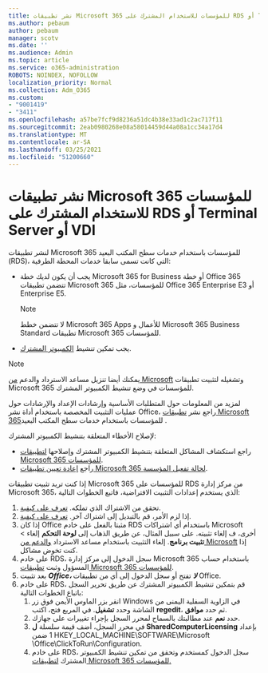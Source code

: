 ```yaml
---
title: نشر تطبيقات Microsoft 365 للمؤسسات للاستخدام المشترك على RDS أو Terminal Server أو VDI
ms.author: pebaum
author: pebaum
manager: scotv
ms.date: ''
ms.audience: Admin
ms.topic: article
ms.service: o365-administration
ROBOTS: NOINDEX, NOFOLLOW
localization_priority: Normal
ms.collection: Adm_O365
ms.custom:
- "9001419"
- "3411"
ms.openlocfilehash: a57be7fcf9d8236a51dc4b38e33ad1c2ac717f11
ms.sourcegitcommit: 2eab0980268e08a58014459d44a08a1cc34a17d4
ms.translationtype: MT
ms.contentlocale: ar-SA
ms.lasthandoff: 03/25/2021
ms.locfileid: "51200660"
---
```

# <a name="deploying-microsoft-365-apps-for-enterprise-for-shared-use-on-rds-terminal-server-or-vdi"></a>نشر تطبيقات Microsoft 365 للمؤسسات للاستخدام المشترك على RDS أو Terminal Server أو VDI

لنشر تطبيقات Microsoft 365 للمؤسسات باستخدام خدمات سطح المكتب البعيد (RDS)، التي كانت تسمى سابقا خدمات المحطة الطرفية:

- يجب أن يكون لديك خطة Microsoft 365 for Business أو خطة Office 365 تتضمن تطبيقات Microsoft 365 للمؤسسات، مثل Office 365 Enterprise E3 أو Enterprise E5.
   > [!NOTE]
   > لا تتضمن خطط Microsoft 365 Apps للأعمال و Microsoft 365 Business Standard تطبيقات Microsoft 365 للمؤسسات.
- يجب تمكين تنشيط [الكمبيوتر المشترك](https://docs.microsoft.com/DeployOffice/overview-shared-computer-activation).

> [!NOTE]
> يمكنك أيضا تنزيل مساعد الاسترداد والدعم [من Microsoft](https://aka.ms/SaRA_OfficeSCA_M365Portal) وتشغيله لتثبيت تطبيقات Microsoft 365 للمؤسسات في وضع تنشيط الكمبيوتر المشترك.

لمزيد من المعلومات حول المتطلبات الأساسية وإرشادات الإعداد والإرشادات حول عمليات التثبيت المخصصة باستخدام أداة نشر Office، راجع نشر [تطبيقات Microsoft 365](https://docs.microsoft.com/DeployOffice/deploy-microsoft-365-apps-remote-desktop-services)للمؤسسات باستخدام خدمات سطح المكتب البعيد .

لإصلاح الأخطاء المتعلقة بتنشيط الكمبيوتر المشترك:

- راجع استكشاف المشاكل المتعلقة بتنشيط الكمبيوتر المشترك وإصلاحها [لتطبيقات Microsoft 365 للمؤسسات](https://docs.microsoft.com/DeployOffice/troubleshoot-shared-computer-activation).
- راجع [إعادة تعيين تطبيقات Microsoft 365 لحالة تفعيل المؤسسة](https://go.microsoft.com/fwlink/?linkid=2109218).

إذا كنت تريد تثبيت تطبيقات Microsoft 365 للمؤسسات على RDS من مركز إدارة Microsoft 365، الذي يستخدم إعدادات التثبيت الافتراضية، فاتبع الخطوات التالية:

1. تحقق من الاشتراك الذي تملكه. [تعرف على كيفية](https://docs.microsoft.com/microsoft-365/admin/admin-overview/what-subscription-do-i-have).
2. إذا لزم الأمر، قم بالتبديل إلى اشتراك آخر. [تعرف على كيفية](https://docs.microsoft.com/microsoft-365/commerce/subscriptions/switch-to-a-different-plan).
3. إذا كان Office مثبتا بالفعل على خادم RDS باستخدام أي اشتراكات Microsoft أخرى، ف إلغاء تثبيته. على سبيل المثال، عن طريق الذهاب إلى **لوحة التحكم** إلغاء  >  **تثبيت برنامج**. إلغاء التثبيت باستخدام مساعد الاسترداد [والدعم من Microsoft](https://aka.ms/SARA-OfficeUninstall-Alchemy) إذا كنت تخوض مشاكل.
4. على خادم RDS، سجل الدخول إلى مركز إدارة Microsoft 365 باستخدام حساب المسؤول وثبت [تطبيقات Microsoft 365 للمؤسسات](https://portal.office.com/OLS/MySoftware.aspx).
5. بعد تثبيت ***Office، لا*** تفتح أو سجل الدخول إلى أي من تطبيقات Office.
6. على خادم RDS، قم بتمكين تنشيط الكمبيوتر المشترك عن طريق تحرير السجل باتباع الخطوات التالية:
   1. انقر بزر الماوس الأيمن فوق زر Windows في الزاوية السفلية اليمنى من الشاشة وحدد **تشغيل**. في المربع فتح، اكتب **regedit**، ثم حدد **موافق**.
   2. حدد **نعم** عند مطالبتك بالسماح لمحرر السجل بإجراء تغييرات على جهازك.
   3. في محرر السجل، أضف قيمة سلسلة **ل SharedComputerLicensing** بإعداد 1 ضمن HKEY_LOCAL_MACHINE\SOFTWARE\Microsoft \Office\ClickToRun\Configuration.
   4. على خادم RDS، سجل الدخول كمستخدم وتحقق من تمكين تنشيط الكمبيوتر المشترك  [لتطبيقات Microsoft 365 للمؤسسات.](https://docs.microsoft.com/DeployOffice/troubleshoot-shared-computer-activation#verify-that-activation-for-microsoft-365-apps-succeeded)
